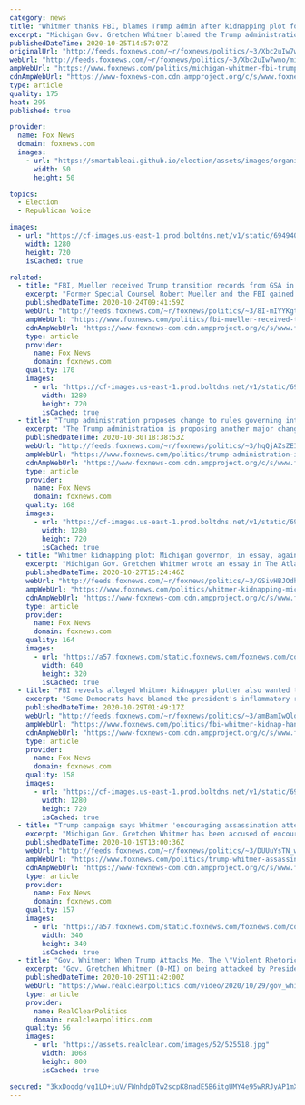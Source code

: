 ```yaml
---
category: news
title: "Whitmer thanks FBI, blames Trump admin after kidnapping plot foiled"
excerpt: "Michigan Gov. Gretchen Whitmer blamed the Trump administration for rhetoric that she claimed led to a kidnapping plot against her, after the Trump campaign accused her of encouraging attempts on the president's life."
publishedDateTime: 2020-10-25T14:57:07Z
originalUrl: "http://feeds.foxnews.com/~r/foxnews/politics/~3/Xbc2uIw7wno/michigan-whitmer-fbi-trump-kidnapping-plot"
webUrl: "http://feeds.foxnews.com/~r/foxnews/politics/~3/Xbc2uIw7wno/michigan-whitmer-fbi-trump-kidnapping-plot"
ampWebUrl: "https://www.foxnews.com/politics/michigan-whitmer-fbi-trump-kidnapping-plot.amp"
cdnAmpWebUrl: "https://www-foxnews-com.cdn.ampproject.org/c/s/www.foxnews.com/politics/michigan-whitmer-fbi-trump-kidnapping-plot.amp"
type: article
quality: 175
heat: 295
published: true

provider:
  name: Fox News
  domain: foxnews.com
  images:
    - url: "https://smartableai.github.io/election/assets/images/organizations/foxnews.com-50x50.jpg"
      width: 50
      height: 50

topics:
  - Election
  - Republican Voice

images:
  - url: "https://cf-images.us-east-1.prod.boltdns.net/v1/static/694940094001/be47d82d-1098-4959-81fb-ebb7efcd8410/ff36284e-e18e-44e7-8537-27074370157a/1280x720/match/image.jpg"
    width: 1280
    height: 720
    isCached: true

related:
  - title: "FBI, Mueller received Trump transition records from GSA in secret: Senate report"
    excerpt: "Former Special Counsel Robert Mueller and the FBI gained access to Trump transition team records during their Russia investigation through the General Services Administration, according to a report from Senate Republicans."
    publishedDateTime: 2020-10-24T09:41:59Z
    webUrl: "http://feeds.foxnews.com/~r/foxnews/politics/~3/8I-mIYYKgt8/fbi-mueller-received-trump-transition-records-from-gsa-in-secret-senate-report"
    ampWebUrl: "https://www.foxnews.com/politics/fbi-mueller-received-trump-transition-records-from-gsa-in-secret-senate-report.amp"
    cdnAmpWebUrl: "https://www-foxnews-com.cdn.ampproject.org/c/s/www.foxnews.com/politics/fbi-mueller-received-trump-transition-records-from-gsa-in-secret-senate-report.amp"
    type: article
    provider:
      name: Fox News
      domain: foxnews.com
    quality: 170
    images:
      - url: "https://cf-images.us-east-1.prod.boltdns.net/v1/static/694940094001/258329fb-0604-4640-8978-fb5d8bba0899/3b283e69-2893-40dc-88b6-aba91f19b82d/1280x720/match/image.jpg"
        width: 1280
        height: 720
        isCached: true
  - title: "Trump administration proposes change to rules governing international students in US"
    excerpt: "The Trump administration is proposing another major change to student visa rules, adding a fixed end date of up to four years. "
    publishedDateTime: 2020-10-30T18:38:53Z
    webUrl: "http://feeds.foxnews.com/~r/foxnews/politics/~3/hqQjAZsZEI4/trump-administration-international-students-us-rules"
    ampWebUrl: "https://www.foxnews.com/politics/trump-administration-international-students-us-rules.amp"
    cdnAmpWebUrl: "https://www-foxnews-com.cdn.ampproject.org/c/s/www.foxnews.com/politics/trump-administration-international-students-us-rules.amp"
    type: article
    provider:
      name: Fox News
      domain: foxnews.com
    quality: 168
    images:
      - url: "https://cf-images.us-east-1.prod.boltdns.net/v1/static/694940094001/39212e9e-69cc-4ce5-8f14-e6ea3a89b03b/695cc4df-9d23-491b-84e0-012d477f09de/1280x720/match/image.jpg"
        width: 1280
        height: 720
        isCached: true
  - title: "Whitmer kidnapping plot: Michigan governor, in essay, again blames Trump's 'violent rhetoric'"
    excerpt: "Michigan Gov. Gretchen Whitmer wrote an essay in The Atlantic on Tuesday about a foiled plot to kidnap her but spent nearly every word making a case against reelecting President Trump."
    publishedDateTime: 2020-10-27T15:24:46Z
    webUrl: "http://feeds.foxnews.com/~r/foxnews/politics/~3/GSivHBJOdhk/whitmer-kidnapping-michigan-governor-trump-essay-the-atlantic"
    ampWebUrl: "https://www.foxnews.com/politics/whitmer-kidnapping-michigan-governor-trump-essay-the-atlantic.amp"
    cdnAmpWebUrl: "https://www-foxnews-com.cdn.ampproject.org/c/s/www.foxnews.com/politics/whitmer-kidnapping-michigan-governor-trump-essay-the-atlantic.amp"
    type: article
    provider:
      name: Fox News
      domain: foxnews.com
    quality: 164
    images:
      - url: "https://a57.foxnews.com/static.foxnews.com/foxnews.com/content/uploads/2020/10/640/320/ap20282742613995-1.jpg?ve=1&tl=1"
        width: 640
        height: 320
        isCached: true
  - title: "FBI reveals alleged Whitmer kidnapper plotter also wanted to hang Trump, disproving Democrats' narrative"
    excerpt: "Some Democrats have blamed the president's inflammatory rhetoric with inciting the kidnap scheme."
    publishedDateTime: 2020-10-29T01:49:17Z
    webUrl: "http://feeds.foxnews.com/~r/foxnews/politics/~3/amBamIwQlq8/fbi-whitmer-kidnap-hang-trump"
    ampWebUrl: "https://www.foxnews.com/politics/fbi-whitmer-kidnap-hang-trump.amp"
    cdnAmpWebUrl: "https://www-foxnews-com.cdn.ampproject.org/c/s/www.foxnews.com/politics/fbi-whitmer-kidnap-hang-trump.amp"
    type: article
    provider:
      name: Fox News
      domain: foxnews.com
    quality: 158
    images:
      - url: "https://cf-images.us-east-1.prod.boltdns.net/v1/static/694940094001/5ceaa499-d5b5-4917-ac44-406654011b1c/b10fb369-d5aa-4334-8275-cc8d437f5d58/1280x720/match/image.jpg"
        width: 1280
        height: 720
        isCached: true
  - title: "Trump campaign says Whitmer 'encouraging assassination attempts' against president with discreet TV message"
    excerpt: "Michigan Gov. Gretchen Whitmer has been accused of encouraging assassination attempts on President Trump after displaying “8645” in the background of a national television interview Sunday."
    publishedDateTime: 2020-10-19T13:00:36Z
    webUrl: "http://feeds.foxnews.com/~r/foxnews/politics/~3/DUUuYsTN_ww/trump-whitmer-assassination-attempt-nbc-meet-the-press-interview"
    ampWebUrl: "https://www.foxnews.com/politics/trump-whitmer-assassination-attempt-nbc-meet-the-press-interview.amp"
    cdnAmpWebUrl: "https://www-foxnews-com.cdn.ampproject.org/c/s/www.foxnews.com/politics/trump-whitmer-assassination-attempt-nbc-meet-the-press-interview.amp"
    type: article
    provider:
      name: Fox News
      domain: foxnews.com
    quality: 157
    images:
      - url: "https://a57.foxnews.com/static.foxnews.com/foxnews.com/content/uploads/2019/10/340/340/headshot.jpg?ve=1&tl=1"
        width: 340
        height: 340
        isCached: true
  - title: "Gov. Whitmer: When Trump Attacks Me, The \"Violent Rhetoric\" Increases, It's Anti-American"
    excerpt: "Gov. Gretchen Whitmer (D-MI) on being attacked by President Donald Trump: \"Every time he focuses on my state or on me, we see the violent rhetoric increase. We see the threats online increase. It's dangerous."
    publishedDateTime: 2020-10-29T11:42:00Z
    webUrl: "https://www.realclearpolitics.com/video/2020/10/29/gov_whitmer_when_trump_attacks_me_the_violent_rhetoric_increases_its_anti-american.html"
    type: article
    provider:
      name: RealClearPolitics
      domain: realclearpolitics.com
    quality: 56
    images:
      - url: "https://assets.realclear.com/images/52/525518.jpg"
        width: 1068
        height: 800
        isCached: true

secured: "3kxDoqdg/vg1LO+iuV/FWnhdp0Tw2scpK8nadE5B6itgUMY4e95wRRJyAP1mXa6UqPrTcPXF8hHprYcxy5R2UYVZ3zak9ArGb13/iFxdyqA8ZI8Qzuk+Vqtv2PP5zqGtY0ZDiiQLbFDjx180IihLxEW5nQFNmEaA7uSakVDw4E2hWhOSWjotGcBsvBdXSmG/Zyf0MBhQMmIKEj+791VWe7Tqt8dGtvY59rm8xz/5oFpRhIsdzfC2522DaEz/B6XyXHr97yd6WIa/aP4LNjUdeEsPOAQdEHjj9dGK9Uktla4R0kUH8BFjYFyC9+02kAjtI23rTU6s+1TJiVZ8n52uQAZ3XIu4nh8ykNzPxp0aOrE=;0ncBxhSjimS7AQ8wvj+CjA=="
---
```


